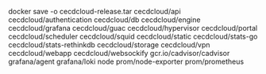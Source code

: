 docker save -o cecdcloud-release.tar cecdcloud/api cecdcloud/authentication  cecdcloud/db   cecdcloud/engine   cecdcloud/grafana   cecdcloud/guac   cecdcloud/hypervisor   cecdcloud/portal      cecdcloud/scheduler    cecdcloud/squid       cecdcloud/static          cecdcloud/stats-go   cecdcloud/stats-rethinkdb    cecdcloud/storage   cecdcloud/vpn    cecdcloud/webapp   cecdcloud/websockify  gcr.io/cadvisor/cadvisor    grafana/agent     grafana/loki   node     prom/node-exporter    prom/prometheus 